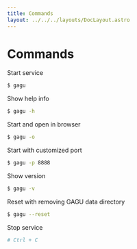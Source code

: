 ```yaml
---
title: Commands
layout: ../../../layouts/DocLayout.astro
---
```


# Commands

Start service

```sh
$ gagu
```

Show help info

```sh
$ gagu -h
```

Start and open in browser

```sh
$ gagu -o
```

Start with customized port

```sh
$ gagu -p 8888
```

Show version

```sh
$ gagu -v
```

Reset with removing GAGU data directory

```sh
$ gagu --reset
```

Stop service

```sh
# Ctrl + C
```
